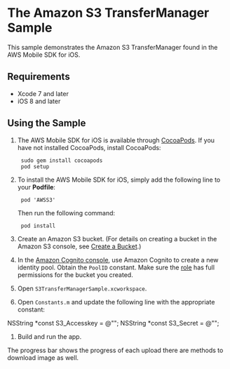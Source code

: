 # The Amazon S3 TransferManager Sample

This sample demonstrates the Amazon S3 TransferManager found in the AWS Mobile SDK for iOS.

## Requirements

* Xcode 7 and later
* iOS 8 and later

## Using the Sample

1. The AWS Mobile SDK for iOS is available through [CocoaPods](http://cocoapods.org). If you have not installed CocoaPods, install CocoaPods:

		sudo gem install cocoapods
		pod setup

1. To install the AWS Mobile SDK for iOS, simply add the following line to your **Podfile**:

		pod 'AWSS3'

	Then run the following command:
	
		pod install

1. Create an Amazon S3 bucket. (For details on creating a bucket in the Amazon S3 console, see [Create a Bucket](http://docs.aws.amazon.com/AmazonS3/latest/gsg/CreatingABucket.html).)

1. In the [Amazon Cognito console](https://console.aws.amazon.com/cognito/), use Amazon Cognito to create a new identity pool. Obtain the `PoolID` constant. Make sure the [role](https://console.aws.amazon.com/iam/home?region=us-east-1#roles) has full permissions for the bucket you created.

1. Open `S3TransferManagerSample.xcworkspace`.

1. Open `Constants.m` and update the following line with the appropriate constant:

NSString *const S3_Accesskey = @"";
NSString *const S3_Secret = @"";



1. Build and run the app.

The progress bar shows the progress of each upload
there are methods to download image as well.

